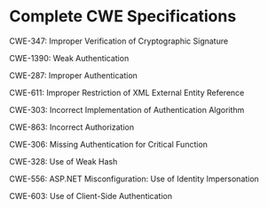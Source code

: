 

# Complete CWE Specifications

CWE-347: Improper Verification of Cryptographic Signature

CWE-1390: Weak Authentication

CWE-287: Improper Authentication

CWE-611: Improper Restriction of XML External Entity Reference

CWE-303: Incorrect Implementation of Authentication Algorithm

CWE-863: Incorrect Authorization

CWE-306: Missing Authentication for Critical Function

CWE-328: Use of Weak Hash

CWE-556: ASP.NET Misconfiguration: Use of Identity Impersonation

CWE-603: Use of Client-Side Authentication